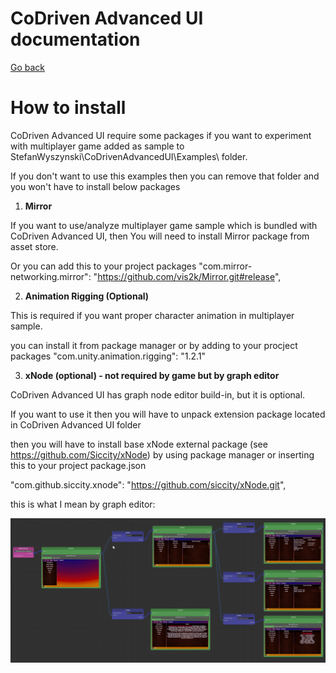 ﻿# CoDriven Advanced UI documentation

[Go back](index.md)

# How to install



CoDriven Advanced UI require some packages if you want to experiment with multiplayer game added as sample to StefanWyszynski\CoDrivenAdvancedUI\Examples\ folder.

If you don't want to use this examples then you can remove that folder and you won't have to install below packages

1. **Mirror**

If you want to use/analyze multiplayer game sample which is bundled with CoDriven Advanced UI, then You will need to install Mirror package from asset store.

Or you can add this to your project packages
"com.mirror-networking.mirror": "https://github.com/vis2k/Mirror.git#release",


2. **Animation Rigging (Optional)**

This is required if you want proper character animation in multiplayer sample.

you can install it from package manager or by adding to your procject packages
"com.unity.animation.rigging": "1.2.1"


3. **xNode (optional) - not required by game but by graph editor**

CoDriven Advanced UI has graph node editor build-in, but it is optional.

If you want to use it then you will have to unpack extension package located in CoDriven Advanced UI folder

then you will have to install base xNode external package (see https://github.com/Siccity/xNode) by using package manager or inserting this to your project package.json

"com.github.siccity.xnode": "https://github.com/siccity/xNode.git",

this is what I mean by graph editor:

![graph editor image](images/features/graph_editor.png)
